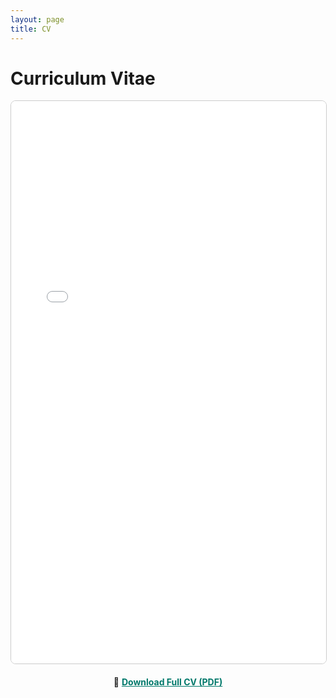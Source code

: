 ```yaml
---
layout: page
title: CV
---
```


# Curriculum Vitae

<iframe 
    src="CV_zahra.pdf"
    width="100%" 
    height="900px"
    style="border: 1px solid #ccc; border-radius: 8px;">
</iframe>

<p style="text-align: center; margin-top: 20px;">
  📄 <a href="CV_zahra.pdf" download style="font-weight: bold; color: #00796b; border-bottom: none;">
  Download Full CV (PDF)
  </a>
</p>

